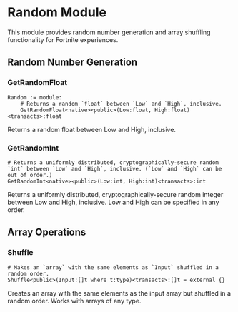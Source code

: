# Random Module

This module provides random number generation and array shuffling functionality for Fortnite experiences.

## Random Number Generation

### GetRandomFloat
```verse
Random := module:
    # Returns a random `float` between `Low` and `High`, inclusive.
    GetRandomFloat<native><public>(Low:float, High:float)<transacts>:float
```

Returns a random float between Low and High, inclusive.

### GetRandomInt
```verse
# Returns a uniformly distributed, cryptographically-secure random `int` between `Low` and `High`, inclusive. (`Low` and `High` can be out of order.)
GetRandomInt<native><public>(Low:int, High:int)<transacts>:int
```

Returns a uniformly distributed, cryptographically-secure random integer between Low and High, inclusive. Low and High can be specified in any order.

## Array Operations

### Shuffle
```verse
# Makes an `array` with the same elements as `Input` shuffled in a random order.
Shuffle<public>(Input:[]t where t:type)<transacts>:[]t = external {}
```

Creates an array with the same elements as the input array but shuffled in a random order. Works with arrays of any type.
